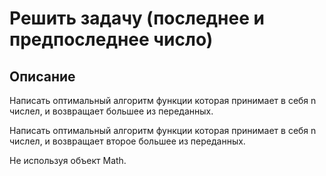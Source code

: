 # Решить задачу (последнее и предпоследнее число)

## Описание

Написать оптимальный алгоритм функции которая принимает в себя n числел, и возвращает большее из переданных.

Написать оптимальный алгоритм функции которая принимает в себя n числел, и возвращает второе большее из переданных.

Не используя объект Math.
